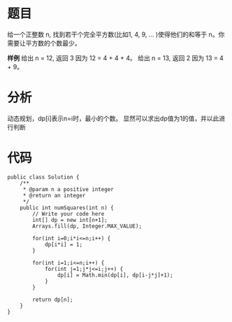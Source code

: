 # 题目
给一个正整数 n, 找到若干个完全平方数(比如1, 4, 9, ... )使得他们的和等于 n。你需要让平方数的个数最少。

**样例**
给出 n = 12, 返回 3 因为 12 = 4 + 4 + 4。
给出 n = 13, 返回 2 因为 13 = 4 + 9。

# 分析
动态规划，dp[i]表示n=i时，最小的个数。
显然可以求出dp值为1的值，并以此进行判断

# 代码
```
public class Solution {
    /**
     * @param n a positive integer
     * @return an integer
     */
    public int numSquares(int n) {
        // Write your code here
        int[] dp = new int[n+1];
        Arrays.fill(dp, Integer.MAX_VALUE);
        
        for(int i=0;i*i<=n;i++) {
        	dp[i*i] = 1;
        }
        
        for(int i=1;i<=n;i++) {
        	for(int j=1;j*j<=i;j++) {
        		dp[i] = Math.min(dp[i], dp[i-j*j]+1);
        	}
        }

        return dp[n];
    }
}
```
